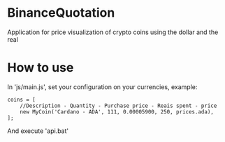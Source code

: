 # BinanceQuotation

Application for price visualization of crypto coins using the dollar and the real 

# How to use

In 'js/main.js', set your configuration on your currencies, example:


    coins = [
        //Description - Quantity - Purchase price - Reais spent - price
        new MyCoin('Cardano - ADA', 111, 0.00005900, 250, prices.ada),
    ];
    
And execute 'api.bat'
